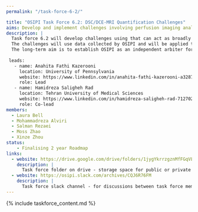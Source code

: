 ```yaml
---
permalink: "/task-force-6-2/"

title: "OSIPI Task Force 6.2: DSC/DCE-MRI Quantification Challenges"
aims: Develop and implement challenges involving perfusion imaging analysis
description: |
  Task force 6.2 will develop challenges using that can act as broadly recognised benchmarks for perfusion software. This will include the development of metrics that quantify the performance of a perfusion analysis tool (eg. bias and precision on DROs, agreement with reference methods in-vivo, reproducibility on in-vivo data, processing time, etc).
  The challenges will use data collected by OSIPI and will be applied to the software tools listed in OSIPI in order to establish a set of benchmarks. 
  The long-term aim is to establish OSIPI as an independent arbiter for software solutions in perfusion imaging. 
 
 leads:
   - name: Anahita Fathi Kazerooni
     location: University of Pennsylvania
     website: https://www.linkedin.com/in/anahita-fathi-kazerooni-a3287238/
     role: Lead    
   - name: Hamidreza Saligheh Rad
     location: Tehran University of Medical Sciences
     website: https://www.linkedin.com/in/hamidreza-saligheh-rad-7127021a/
     role: Co-lead
members:
  - Laura Bell
  - Mohammadreza Alviri
  - Salman Rezaei
  - Moss Zhao
  - Xinze Zhou 
status:
    - Finalising 2 year Roadmap
links:
  - website: https://drive.google.com/drive/folders/1jygYkrrzgznMfFGqVL9Qjvpbbvmkj55q
    description: |
      Task force folder on drive - storage space for public or private documents developed by the task force.
  - website: https://osipi.slack.com/archives/CQJ6R76FM
    description: |
      Task force slack channel - for discussions between task force members.
---
```


{% include taskforce_content.md %}
<!--- Please include your task force contents below, free formatting -->
